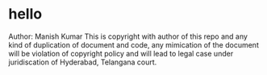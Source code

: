 # hello
Author: Manish Kumar
This is copyright with author of this repo and any kind of duplication of document and code, any mimication of the document will be violation of copyright policy and will lead to legal case under juridiscation of Hyderabad, Telangana court.
